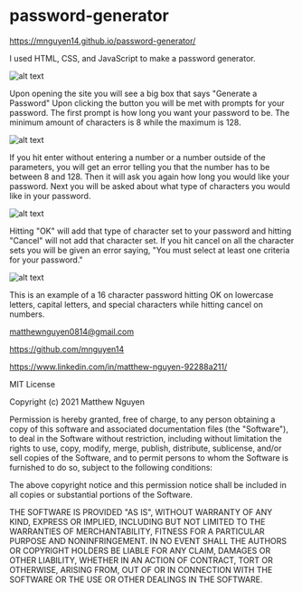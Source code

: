 # password-generator

https://mnguyen14.github.io/password-generator/

I used HTML, CSS, and JavaScript to make a password generator.

![alt text](https://i.gyazo.com/a86795aa6c93ba02f8ee6e1d4de243cd.png)

Upon opening the site you will see a big box that says "Generate a Password"
Upon clicking the button you will be met with prompts for your password. 
The first prompt is how long you want your password to be. The minimum amount of characters is 8 while the maximum is 128.

![alt text](https://i.gyazo.com/73cdb2d045f99bf889ebc07a5c1cc3cb.png)

If you hit enter without entering a number or a number outside of the parameters, you will get an error telling you that the number has to be between 8 and 128.
Then it will ask you again how long you would like your password.
Next you will be asked about what type of characters you would like in your password. 

![alt text](https://i.gyazo.com/de0f652ad26c9a6c3bd5af15ccbd59d9.png)

Hitting "OK" will add that type of character set to your password and hitting "Cancel" will not add that character set.
If you hit cancel on all the character sets you will be given an error saying, "You must select at least one criteria for your password."

![alt text](https://i.gyazo.com/b2be966d1e93cb65c040edc813cb8b8a.png)

This is an example of a 16 character password hitting OK on lowercase letters, capital letters, and special characters while hitting cancel on numbers.

matthewnguyen0814@gmail.com

https://github.com/mnguyen14 

https://www.linkedin.com/in/matthew-nguyen-92288a211/ 

MIT License

Copyright (c) 2021 Matthew Nguyen

Permission is hereby granted, free of charge, to any person obtaining a copy
of this software and associated documentation files (the "Software"), to deal
in the Software without restriction, including without limitation the rights
to use, copy, modify, merge, publish, distribute, sublicense, and/or sell
copies of the Software, and to permit persons to whom the Software is
furnished to do so, subject to the following conditions:

The above copyright notice and this permission notice shall be included in all
copies or substantial portions of the Software.

THE SOFTWARE IS PROVIDED "AS IS", WITHOUT WARRANTY OF ANY KIND, EXPRESS OR
IMPLIED, INCLUDING BUT NOT LIMITED TO THE WARRANTIES OF MERCHANTABILITY,
FITNESS FOR A PARTICULAR PURPOSE AND NONINFRINGEMENT. IN NO EVENT SHALL THE
AUTHORS OR COPYRIGHT HOLDERS BE LIABLE FOR ANY CLAIM, DAMAGES OR OTHER
LIABILITY, WHETHER IN AN ACTION OF CONTRACT, TORT OR OTHERWISE, ARISING FROM,
OUT OF OR IN CONNECTION WITH THE SOFTWARE OR THE USE OR OTHER DEALINGS IN THE
SOFTWARE.